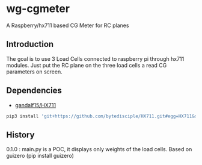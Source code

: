 # wg-cgmeter
A Raspberry/hx711 based CG Meter for RC planes

## Introduction
The goal is to use 3 Load Cells connected to raspberry pi through hx711 modules.
Just put the RC plane on the three load cells a read CG parameters on screen.

## Dependencies
* [gandalf15/HX711](gandalf15/HX711)
```bash
pip3 install 'git+https://github.com/bytedisciple/HX711.git#egg=HX711&subdirectory=HX711_Python3'
```

## History
0.1.0 : main.py is a POC, it displays only weights of the load cells. Based on guizero (pip install guizero)
